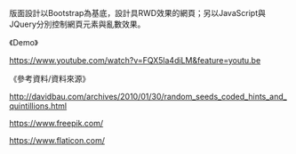 版面設計以Bootstrap為基底，設計具RWD效果的網頁；另以JavaScript與JQuery分別控制網頁元素與亂數效果。

《Demo》

https://www.youtube.com/watch?v=FQX5la4diLM&feature=youtu.be

《參考資料/資料來源》

http://davidbau.com/archives/2010/01/30/random_seeds_coded_hints_and_quintillions.html

https://www.freepik.com/

https://www.flaticon.com/

